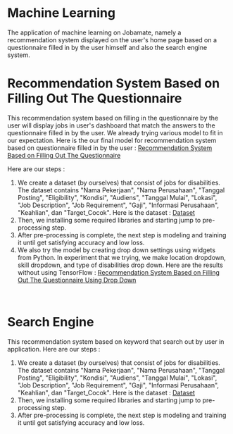 # Machine Learning 
The application of machine learning on Jobamate, namely a recommendation system displayed on the user's home page based on a questionnaire filled in by the user himself and also the search engine system. 
<br>

# Recommendation System Based on Filling Out The Questionnaire
This recommendation system based on filling in the questionnaire by the user will display jobs in user's dashboard that match the answers to the questionnaire filled in by the user. We already trying various model to fit in our expectation. Here is the our final model for recommendation system based on questionnaire filled in by the user : <a href=https://github.com/ghivalzahrvnsyah/Jobamate/blob/machinelearning/rekomendasi_pekerjaan.ipynb>Recommendation System Based on Filling Out The Questionnaire</a>

Here are our steps :
1. We create a dataset (by ourselves) that consist of jobs for disabilities. The dataset contains "Nama Pekerjaan", "Nama Perusahaan", "Tanggal Posting", "Eligibility", "Kondisi", "Audiens", "Tanggal Mulai", "Lokasi", "Job Description", "Job Requirement", "Gaji", "Informasi Perusahaan", "Keahlian", dan "Target_Cocok". Here is the dataset : <a href=https://github.com/ghivalzahrvnsyah/Jobamate/blob/machinelearning/modified_set_kerja.csv>Dataset</a>
2. Then, we installing some required libraries and starting jump to pre-processing step. 
3. After pre-processing is complete, the next step is modeling and training it until get satisfying accuracy and low loss. 
4. We also  try the model by creating drop down settings using widgets from Python. In experiment that we trying, we make location dropdown, skill dropdown, and type of disabilities drop down. Here are the results without using TensorFlow : <a href=https://github.com/ghivalzahrvnsyah/Jobamate/blob/machinelearning/%5BTanpa%20Tensorflow%5Drekomendasi%20pekerjaan%20berdasarkan%20kuisioner.ipynb>Recommendation System Based on Filling Out The Questionnaire Using Drop Down</a> 
<br>

# Search Engine
This recommendation system based on keyword that search out by user in application. 
Here are our steps : 
1. We create a dataset (by ourselves) that consist of jobs for disabilities. The dataset contains "Nama Pekerjaan", "Nama Perusahaan", "Tanggal Posting", "Eligibility", "Kondisi", "Audiens", "Tanggal Mulai", "Lokasi", "Job Description", "Job Requirement", "Gaji", "Informasi Perusahaan", "Keahlian", dan "Target_Cocok". Here is the dataset : <a href=https://github.com/ghivalzahrvnsyah/Jobamate/blob/machinelearning/modified_set_kerja.csv>Dataset</a>
2. Then, we installing some required libraries and starting jump to pre-processing step. 
3. After pre-processing is complete, the next step is modeling and training it until get satisfying accuracy and low loss. 
<br>
